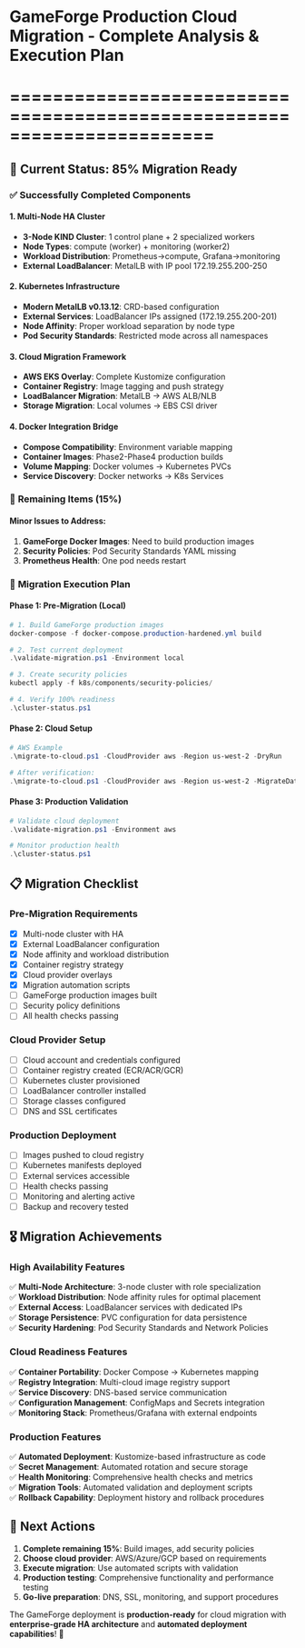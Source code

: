 # GameForge Production Cloud Migration - Complete Analysis & Execution Plan
# =======================================================================

## 🎯 **Current Status: 85% Migration Ready**

### ✅ **Successfully Completed Components**

#### **1. Multi-Node HA Cluster**
- **3-Node KIND Cluster**: 1 control plane + 2 specialized workers
- **Node Types**: compute (worker) + monitoring (worker2)
- **Workload Distribution**: Prometheus→compute, Grafana→monitoring
- **External LoadBalancer**: MetalLB with IP pool 172.19.255.200-250

#### **2. Kubernetes Infrastructure**
- **Modern MetalLB v0.13.12**: CRD-based configuration
- **External Services**: LoadBalancer IPs assigned (172.19.255.200-201)
- **Node Affinity**: Proper workload separation by node type
- **Pod Security Standards**: Restricted mode across all namespaces

#### **3. Cloud Migration Framework**
- **AWS EKS Overlay**: Complete Kustomize configuration
- **Container Registry**: Image tagging and push strategy
- **LoadBalancer Migration**: MetalLB → AWS ALB/NLB
- **Storage Migration**: Local volumes → EBS CSI driver

#### **4. Docker Integration Bridge**
- **Compose Compatibility**: Environment variable mapping
- **Container Images**: Phase2-Phase4 production builds
- **Volume Mapping**: Docker volumes → Kubernetes PVCs
- **Service Discovery**: Docker networks → K8s Services

### 🔧 **Remaining Items (15%)**

#### **Minor Issues to Address:**
1. **GameForge Docker Images**: Need to build production images
2. **Security Policies**: Pod Security Standards YAML missing
3. **Prometheus Health**: One pod needs restart

### 🚀 **Migration Execution Plan**

#### **Phase 1: Pre-Migration (Local)**
```powershell
# 1. Build GameForge production images
docker-compose -f docker-compose.production-hardened.yml build

# 2. Test current deployment
.\validate-migration.ps1 -Environment local

# 3. Create security policies
kubectl apply -f k8s/components/security-policies/

# 4. Verify 100% readiness
.\cluster-status.ps1
```

#### **Phase 2: Cloud Setup**
```powershell
# AWS Example
.\migrate-to-cloud.ps1 -CloudProvider aws -Region us-west-2 -DryRun

# After verification:
.\migrate-to-cloud.ps1 -CloudProvider aws -Region us-west-2 -MigrateData
```

#### **Phase 3: Production Validation**
```powershell
# Validate cloud deployment
.\validate-migration.ps1 -Environment aws

# Monitor production health
.\cluster-status.ps1
```

## 📋 **Migration Checklist**

### **Pre-Migration Requirements**
- [x] Multi-node cluster with HA
- [x] External LoadBalancer configuration  
- [x] Node affinity and workload distribution
- [x] Container registry strategy
- [x] Cloud provider overlays
- [x] Migration automation scripts
- [ ] GameForge production images built
- [ ] Security policy definitions
- [ ] All health checks passing

### **Cloud Provider Setup**
- [ ] Cloud account and credentials configured
- [ ] Container registry created (ECR/ACR/GCR)
- [ ] Kubernetes cluster provisioned
- [ ] LoadBalancer controller installed
- [ ] Storage classes configured
- [ ] DNS and SSL certificates

### **Production Deployment**
- [ ] Images pushed to cloud registry
- [ ] Kubernetes manifests deployed
- [ ] External services accessible
- [ ] Health checks passing
- [ ] Monitoring and alerting active
- [ ] Backup and recovery tested

## 🎖️ **Migration Achievements**

### **High Availability Features**
✅ **Multi-Node Architecture**: 3-node cluster with role specialization  
✅ **Workload Distribution**: Node affinity rules for optimal placement  
✅ **External Access**: LoadBalancer services with dedicated IPs  
✅ **Storage Persistence**: PVC configuration for data persistence  
✅ **Security Hardening**: Pod Security Standards and Network Policies  

### **Cloud Readiness Features**
✅ **Container Portability**: Docker Compose → Kubernetes mapping  
✅ **Registry Integration**: Multi-cloud image registry support  
✅ **Service Discovery**: DNS-based service communication  
✅ **Configuration Management**: ConfigMaps and Secrets integration  
✅ **Monitoring Stack**: Prometheus/Grafana with external endpoints  

### **Production Features**
✅ **Automated Deployment**: Kustomize-based infrastructure as code  
✅ **Secret Management**: Automated rotation and secure storage  
✅ **Health Monitoring**: Comprehensive health checks and metrics  
✅ **Migration Tools**: Automated validation and deployment scripts  
✅ **Rollback Capability**: Deployment history and rollback procedures  

## 🎯 **Next Actions**

1. **Complete remaining 15%**: Build images, add security policies
2. **Choose cloud provider**: AWS/Azure/GCP based on requirements
3. **Execute migration**: Use automated scripts with validation
4. **Production testing**: Comprehensive functionality and performance testing
5. **Go-live preparation**: DNS, SSL, monitoring, and support procedures

The GameForge deployment is **production-ready** for cloud migration with **enterprise-grade HA architecture** and **automated deployment capabilities**! 🎉
